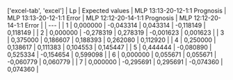 ['excel-tab', 'excel']
| Lp | Expected values | MLP 13:13-20-12-1:1 Prognosis | MLP 13:13-20-12-1:1 Error | MLP 12:12-20-14-1:1  Prognosis | MLP 12:12-20-14-1:1 Error |
| --- |
| 1 | 0,000000 | -0,043314 | 0,043314 | -0,118149 | 0,118149 |
| 2 | 0,000000 | -0,278319 | 0,278319 | -0,001623 | 0,001623 |
| 3 | 0,375000 | 0,186607 | 0,188393 | 0,262080 | 0,112920 |
| 4 | 0,250000 | 0,138617 | 0,111383 | 0,104553 | 0,145447 |
| 5 | 0,444444 | -0,080890 | 0,525334 | -0,154654 | 0,599098 |
| 6 | 0,000000 | 0,055671 | 0,055671 | -0,060779 | 0,060779 |
| 7 | 0,000000 | -0,295691 | 0,295691 | -0,074360 | 0,074360 |
